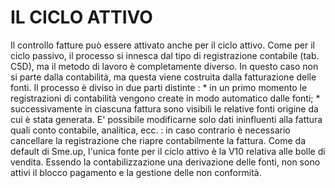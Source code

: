 # IL CICLO ATTIVO

Il controllo fatture può essere attivato anche per il ciclo attivo.
Come per il ciclo passivo, il processo si innesca dal tipo di registrazione contabile (tab. C5D), ma il metodo di lavoro è completamente diverso.
In questo caso non si parte dalla contabilità, ma questa viene costruita dalla fatturazione delle fonti. Il processo è diviso in due parti distinte : 
 \* in un primo momento le registrazioni di contabilità vengono create in modo automatico dalle fonti;
 \* successivamente in ciascuna fattura sono visibili le relative fonti origine da cui è stata generata. E' possibile modificarne solo dati ininfluenti alla fattura quali conto contabile, analitica, ecc. :  in caso contrario è necessario cancellare la registrazione che riapre contabilmente la fattura.
Come da default di Sme.up, l'unica fonte per il ciclo attivo è la V10 relativa alle bolle di vendita.
Essendo la contabilizzazione una derivazione delle fonti, non sono attivi il blocco pagamento e la gestione delle non conformità.

